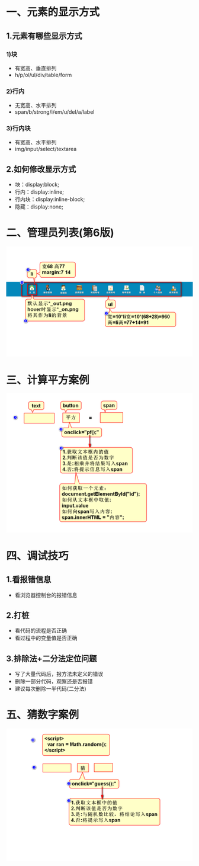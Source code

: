# 一、元素的显示方式
## 1.元素有哪些显示方式
### 1)块
- 有宽高、垂直排列
- h/p/ol/ul/div/table/form

### 2)行内
- 无宽高、水平排列
- span/b/strong/i/em/u/del/a/label

### 3)行内块
- 有宽高、水平排列
- img/input/select/textarea

## 2.如何修改显示方式
- 块：display:block;
- 行内：display:inline;
- 行内块：display:inline-block;
- 隐藏：display:none;

# 二、管理员列表(第6版)
![](1.png)

# 三、计算平方案例
![](2.png)

# 四、调试技巧
## 1.看报错信息
- 看浏览器控制台的报错信息

## 2.打桩
- 看代码的流程是否正确
- 看过程中的变量值是否正确

## 3.排除法+二分法定位问题
- 写了大量代码后，报方法未定义的错误
- 删除一部分代码，观察还是否报错
- 建议每次删除一半代码(二分法)

# 五、猜数字案例
![](3.png)
